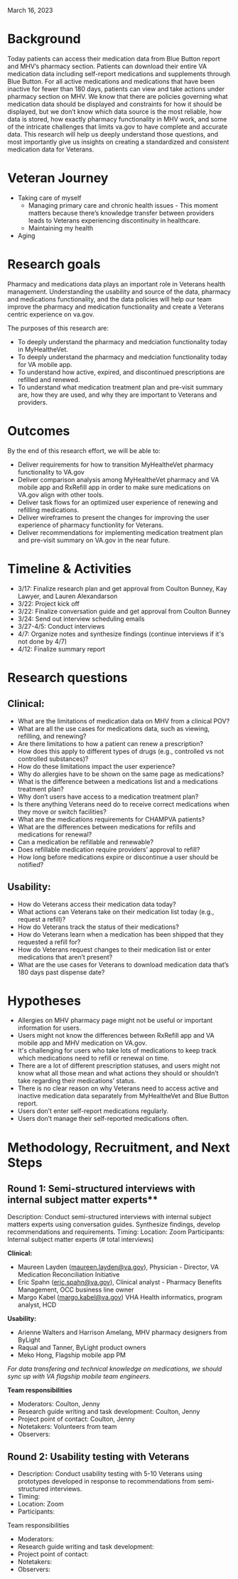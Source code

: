 March 16, 2023

# Background

Today patients can access their medication data from Blue Button report and MHV’s pharmacy section. Patients can download their entire VA medication data including self-report medications and supplements through Blue Button. For all active medications and medications that have been inactive for fewer than 180 days, patients can view and take actions under pharmacy section on MHV. We know that there are policies governing what medication data should be displayed and constraints for how it should be displayed, but we don’t know which data source is the most reliable, how data is stored, how exactly pharmacy functionality in MHV work, and some of the intricate challenges that limits va.gov to have complete and accurate data. This research will help us deeply understand those questions, and most importantly give us insights on creating a standardized and consistent medication data for Veterans.  

# Veteran Journey

* Taking care of myself 
  * Managing primary care and chronic health issues - This moment matters because there’s knowledge transfer between providers leads to Veterans experiencing discontinuity in healthcare.
  * Maintaining my health 
* Aging

# Research goals

Pharmacy and medications data plays an important role in Veterans health management. Understanding the usability and source of the data, pharmacy and medications functionality, and the data policies will help our team improve the pharmacy and medication functionality and create a Veterans centric experience on va.gov.  
 
The purposes of this research are:  
- To deeply understand the pharmacy and medciation functionality today in MyHealtheVet. 
- To deeply understand the pharmacy and medciation functionality today for VA mobile app. 
- To understand how active, expired, and discontinued prescriptions are refilled and renewed. 
- To understand what medication treatment plan and pre-visit summary are, how they are used, and why they are important to Veterans and providers. 

# Outcomes

By the end of this research effort, we will be able to:

- Deliver requirements for how to transition MyHealtheVet pharmacy functionality to VA.gov
- Deliver comparison analysis among MyHealtheVet pharmacy and VA mobile app and RxRefill app in order to make sure medications on VA.gov align with other tools.
- Deliver task flows for an optimized user experience of renewing and refilling medications. 
- Deliver wireframes to present the changes for improving the user experience of pharmacy functionlity for Veterans. 
- Deliver recommendations for implementing medication treatment plan and pre-visit summary on VA.gov in the near future. 

# Timeline & Activities 

- 3/17: Finalize research plan and get approval from Coulton Bunney, Kay Lawyer, and Lauren Alexandarson 
- 3/22: Project kick off 
- 3/22: Finalize conversation guide and get approval from Coulton Bunney
- 3/24: Send out interview scheduling emails
- 3/27-4/5: Conduct interviews 
- 4/7: Organize notes and synthesize findings (continue interviews if it's not done by 4/7) 
- 4/12: Finalize summary report 
 
# Research questions 

## Clinical:
- What are the limitations of medication data on MHV from a clinical POV? 
- What are all the use cases for medications data, such as viewing, refilling, and renewing?  
- Are there limitations to how a patient can renew a prescription?  
- How does this apply to different types of drugs (e.g., controlled vs not controlled substances)?  
- How do these limitations impact the user experience? 
- Why do allergies have to be shown on the same page as medications? 
- What is the difference between a medications list and a medications treatment plan? 
- Why don’t users have access to a medication treatment plan? 
- Is there anything Veterans need do to receive correct medications when they move or switch facilities? 
- What are the medications requirements for CHAMPVA patients?  
- What are the differences between medications for refills and medications for renewal?  
- Can a medication be refillable and renewable?  
- Does refillable medication require providers’ approval to refill? 
- How long before medications expire or discontinue a user should be notified?  

## Usability:
- How do Veterans access their medication data today? 
- What actions can Veterans take on their medication list today (e.g., request a refill)? 
- How do Veterans track the status of their medications? 
- How do Veterans learn when a medication has been shipped that they requested a refill for? 
- How do Veterans request changes to their medication list or enter medications that aren’t present?  
- What are the use cases for Veterans to download medication data that’s 180 days past dispense date? 

# Hypotheses 

- Allergies on MHV pharmacy page might not be useful or important information for users. 
- Users might not know the differences between RxRefill app and VA mobile app and MHV medication on VA.gov.
- It's challenging for users who take lots of medications to keep track which medications need to refill or renewal on time. 
- There are a lot of different prescription statuses, and users might not know what all those mean and what actions they should or shouldn’t take regarding their medications’ status. 
- There is no clear reason on why Veterans need to access active and inactive medication data separately from MyHealtheVet and Blue Button report. 
- Users don’t enter self-report medications regularly.  
- Users don’t manage their self-reported medications often.   

# Methodology, Recruitment, and Next Steps

## Round 1: Semi-structured interviews with internal subject matter experts**
Description: Conduct semi-structured interviews with internal subject matters experts using conversation guides. Synthesize findings, develop recommendations and requirements.
Timing: 
Location: Zoom 
Participants: Internal subject matter experts (# total interviews)

**Clinical:**
- Maureen Layden (maureen.layden@va.gov), Physician - Director, VA Medication Reconciliation Initiative
- Eric Spahn (eric.spahn@va.gov), Clinical analyst - Pharmacy Benefits Management, OCC business line owner 
- Margo Kabel (margo.kabel@va.gov) VHA Health informatics, program analyst, HCD

**Usability:**
- Arienne Walters and Harrison Amelang, MHV pharmacy designers from ByLight
- Raqual and Tanner, ByLight product owners
- Meko Hong, Flagship mobile app PM

*For data transfering and technical knowledge on medications, we should sync up with VA flagship mobile team engineers.*

**Team responsibilities**
- Moderators: Coulton, Jenny
- Research guide writing and task development: Coulton, Jenny
- Project point of contact: Coulton, Jenny 
- Notetakers: Volunteers from team
- Observers: 

## Round 2: Usability testing with Veterans
- Description: Conduct usability testing with 5-10 Veterans using prototypes developed in response to recommendations from semi-structured interviews. 
- Timing: 
- Location: Zoom
- Participants: 

Team responsibilities
- Moderators: 
- Research guide writing and task development:  
- Project point of contact: 
- Notetakers: 
- Observers: 
